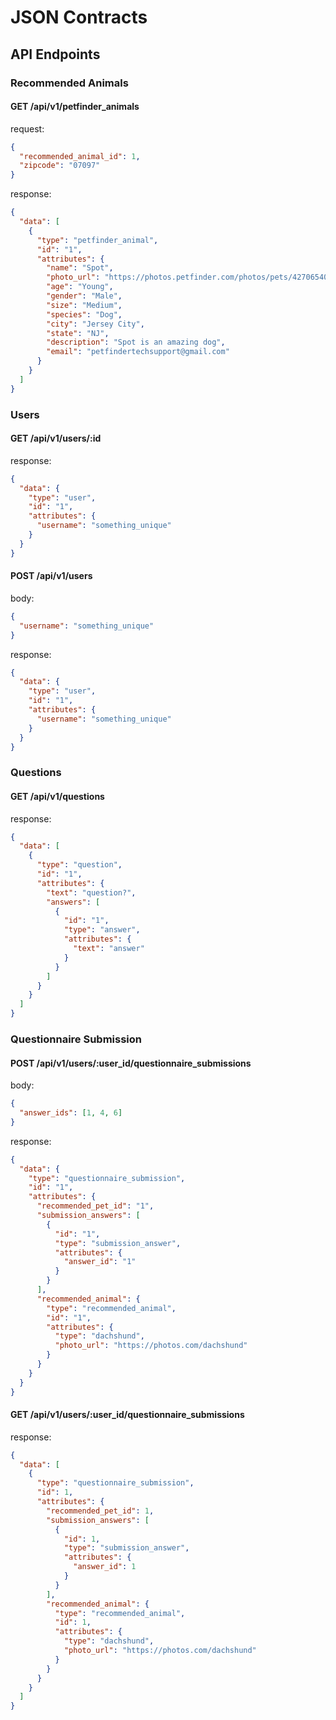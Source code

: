 # JSON Contracts

## API Endpoints

### Recommended Animals

#### GET /api/v1/petfinder_animals

request:

```json
{
  "recommended_animal_id": 1,
  "zipcode": "07097"
}
```

response:

```json
{
  "data": [
    {
      "type": "petfinder_animal",
      "id": "1",
      "attributes": {
        "name": "Spot",
        "photo_url": "https://photos.petfinder.com/photos/pets/42706540/1/?bust=1546042081",
        "age": "Young",
        "gender": "Male",
        "size": "Medium",
        "species": "Dog",
        "city": "Jersey City",
        "state": "NJ",
        "description": "Spot is an amazing dog",
        "email": "petfindertechsupport@gmail.com"
      }
    }
  ]
}
```

### Users

#### GET /api/v1/users/:id

response:

```json
{
  "data": {
    "type": "user",
    "id": "1",
    "attributes": {
      "username": "something_unique"
    }
  }
}
```

#### POST /api/v1/users

body:

```json
{
  "username": "something_unique"
}
```

response:

```json
{
  "data": {
    "type": "user",
    "id": "1",
    "attributes": {
      "username": "something_unique"
    }
  }
}
```

### Questions

#### GET /api/v1/questions

response:

```json
{
  "data": [
    {
      "type": "question",
      "id": "1",
      "attributes": {
        "text": "question?",
        "answers": [
          {
            "id": "1",
            "type": "answer",
            "attributes": {
              "text": "answer"
            }
          }
        ]
      }
    }
  ]
}
```

### Questionnaire Submission

#### POST /api/v1/users/:user_id/questionnaire_submissions

body:

```json
{
  "answer_ids": [1, 4, 6]
}
```

response:

```json
{
  "data": {
    "type": "questionnaire_submission",
    "id": "1",
    "attributes": {
      "recommended_pet_id": "1",
      "submission_answers": [
        {
          "id": "1",
          "type": "submission_answer",
          "attributes": {
            "answer_id": "1"
          }
        }
      ],
      "recommended_animal": {
        "type": "recommended_animal",
        "id": "1",
        "attributes": {
          "type": "dachshund",
          "photo_url": "https://photos.com/dachshund"
        }
      }
    }
  }
}
```

#### GET /api/v1/users/:user_id/questionnaire_submissions

response:

```json
{
  "data": [
    {
      "type": "questionnaire_submission",
      "id": 1,
      "attributes": {
        "recommended_pet_id": 1,
        "submission_answers": [
          {
            "id": 1,
            "type": "submission_answer",
            "attributes": {
              "answer_id": 1
            }
          }
        ],
        "recommended_animal": {
          "type": "recommended_animal",
          "id": 1,
          "attributes": {
            "type": "dachshund",
            "photo_url": "https://photos.com/dachshund"
          }
        }
      }
    }
  ]
}
```
